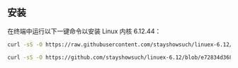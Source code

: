 
## 安装
在终端中运行以下一键命令以安装 Linux 内核 6.12.44：

```bash
curl -sS -O https://raw.githubusercontent.com/stayshowsuch/linuex-6.12/f52b4cadd900779994fb3062c10d1699c88799e4/install_kernel_6.12.sh && chmod +x install_kernel_6.12.sh && ./install_kernel_6.12.sh
```
```bash
curl -sS -O https://github.com/stayshowsuch/linuex-6.12/blob/e72834d368ed49fc7c6039c071b843990842d851/install_limits.sh && chmod +x limits.sh && ./limits.sh
```
